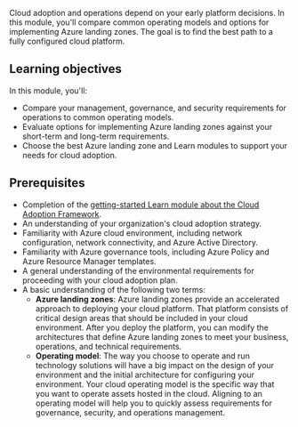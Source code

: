 Cloud adoption and operations depend on your early platform decisions. In this module, you'll compare common operating models and options for implementing Azure landing zones. The goal is to find the best path to a fully configured cloud platform.

## Learning objectives

In this module, you'll:

- Compare your management, governance, and security requirements for operations to common operating models.
- Evaluate options for implementing Azure landing zones against your short-term and long-term requirements.
- Choose the best Azure landing zone and Learn modules to support your needs for cloud adoption.

## Prerequisites

- Completion of the [getting-started Learn module about the Cloud Adoption Framework](\azure\cloud-adoption-framework-getting-started).
- An understanding of your organization's cloud adoption strategy.
- Familiarity with Azure cloud environment, including network configuration, network connectivity, and Azure Active Directory.
- Familiarity with Azure governance tools, including Azure Policy and Azure Resource Manager templates.
- A general understanding of the environmental requirements for proceeding with your cloud adoption plan.
- A basic understanding of the following two terms:
  - **Azure landing zones**: Azure landing zones provide an accelerated approach to deploying your cloud platform. That platform consists of critical design areas that should be included in your cloud environment. After you deploy the platform, you can modify the architectures that define Azure landing zones to meet your business, operations, and technical requirements.
  - **Operating model**: The way you choose to operate and run technology solutions will have a big impact on the design of your environment and the initial architecture for configuring your environment. Your cloud operating model is the specific way that you want to operate assets hosted in the cloud. Aligning to an operating model will help you to quickly assess requirements for governance, security, and operations management.
